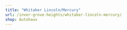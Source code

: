 ```yaml
---
title: "Whitaker Lincoln/Mercury"
url: /inver-grove-heights/whitaker-lincoln-mercury/
shop: Autohaus
---
```

